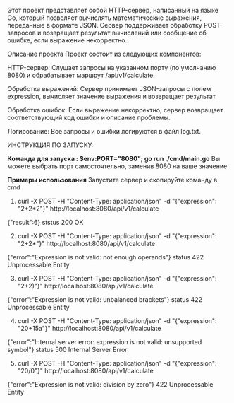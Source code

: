 Этот проект представляет собой HTTP-сервер, написанный на языке Go, который позволяет вычислять математические выражения, переданные в формате JSON. Сервер поддерживает обработку POST-запросов и возвращает результат вычислений или сообщение об ошибке, если выражение некорректно.


Описание проекта
Проект состоит из следующих компонентов:

HTTP-сервер: Слушает запросы на указанном порту (по умолчанию 8080) и обрабатывает маршрут /api/v1/calculate.

Обработка выражений: Сервер принимает JSON-запросы с полем expression, вычисляет значение выражения и возвращает результат.

Обработка ошибок: Если выражение некорректно, сервер возвращает соответствующий код ошибки и описание проблемы.

Логирование: Все запросы и ошибки логируются в файл log.txt.

ИНСТРУКЦИЯ ПО ЗАПУСКУ:

**Команда для запуска : $env:PORT="8080"; go run ./cmd/main.go**
Вы можете выбрать порт самостоятельно, заменив 8080 на ваше значение

**Примеры использования**
Запустите сервер и скопируйте команду в cmd

1) curl -X POST -H "Content-Type: application/json" -d "{\"expression\": \"2+2*2\"}" http://localhost:8080/api/v1/calculate

{"result":6}
ststus 200 OK

2) curl -X POST -H "Content-Type: application/json" -d "{\"expression\": \"2+2*\"}" http://localhost:8080/api/v1/calculate

{"error":"Expression is not valid: not enough operands"}
status 422 Unprocessable Entity

3) curl -X POST -H "Content-Type: application/json" -d "{\"expression\": \"2+2)\"}" http://localhost:8080/api/v1/calculate

{"error":"Expression is not valid: unbalanced brackets"}
status 422 Unprocessable Entity

4) curl -X POST -H "Content-Type: application/json" -d "{\"expression\": \"20+15a\"}" http://localhost:8080/api/v1/calculate

{"error":"Internal server error: expression is not valid: unsupported symbol"}
status 500 Internal Server Error

5) curl -X POST -H "Content-Type: application/json" -d "{\"expression\": \"20/0\"}" http://localhost:8080/api/v1/calculate

{"error":"Expression is not valid: division by zero"}
422
Unprocessable Entity

